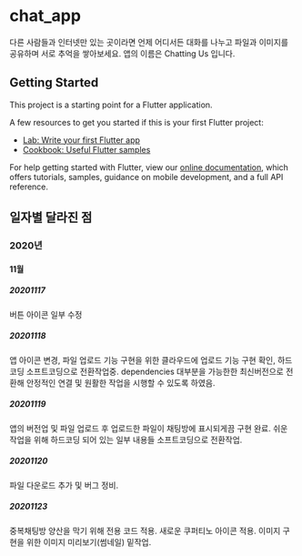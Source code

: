 # chat_app

다른 사람들과 인터넷만 있는 곳이라면 언제 어디서든 대화를 나누고 파일과 이미지를 공유하며 서로 추억을 쌓아보세요.
앱의 이름은 Chatting Us 입니다.

## Getting Started

This project is a starting point for a Flutter application.

A few resources to get you started if this is your first Flutter project:

- [Lab: Write your first Flutter app](https://flutter.dev/docs/get-started/codelab)
- [Cookbook: Useful Flutter samples](https://flutter.dev/docs/cookbook)

For help getting started with Flutter, view our
[online documentation](https://flutter.dev/docs), which offers tutorials,
samples, guidance on mobile development, and a full API reference.


## 일자별 달라진 점
### 2020년
#### 11월
##### 20201117
버튼 아이콘 일부 수정
##### 20201118
앱 아이콘 변경, 파일 업로드 기능 구현을 위한 클라우드에 업로드 기능 구현 확인, 하드코딩 소프트코딩으로 전환작업중.
dependencies 대부분을 가능한한 최신버전으로 전환해 안정적인 연결 및 원활한 작업을 시행할 수 있도록 하였음.
##### 20201119
앱의 버전업 및 파일 업로드 후 업로드한 파일이 채팅방에 표시되게끔 구현 완료.
쉬운 작업을 위해 하드코딩 되어 있는 일부 내용들 소프트코딩으로 전환작업.
##### 20201120
파일 다운로드 추가 및 버그 정비.
##### 20201123
중복채팅방 양산을 막기 위해 전용 코드 적용.
새로운 쿠퍼티노 아이콘 적용.
이미지 구현을 위한 이미지 미리보기(썸네일) 밑작업.